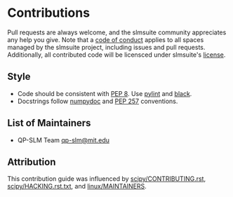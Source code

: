 # Contributions
Pull requests are always welcome, and the slmsuite community appreciates any help you give.
Note that a [code of conduct](https://github.mit.edu/cpanuski/qp-slm/blob/integration-formatting/CODE_OF_CONDUCT.md)
applies to all spaces managed by the slmsuite project, including issues and pull requests.
Additionally, all contributed code will be licensced under slmsuite's
[license](https://github.mit.edu/cpanuski/qp-slm/blob/integration-formatting/LICENSE).

## Style
- Code should be consistent with [PEP 8](https://peps.python.org/pep-0008/).
  Use [pylint](https://pylint.pycqa.org/en/latest/) and [black](https://black.readthedocs.io/en/stable/index.html).
- Docstrings follow [numpydoc](https://numpydoc.readthedocs.io/en/latest/format.html)
  and [PEP 257](https://www.python.org/dev/peps/pep-0257/#specification) conventions.

## List of Maintainers
- QP-SLM Team <qp-slm@mit.edu>

## Attribution
This contribution guide was influenced by
[scipy/CONTRIBUTING.rst](https://github.com/scipy/scipy/blob/main/CONTRIBUTING.rst),
[scipy/HACKING.rst.txt](https://github.com/scipy/scipy/blob/main/HACKING.rst.txt),
and [linux/MAINTAINERS](https://github.com/torvalds/linux/blob/master/MAINTAINERS).